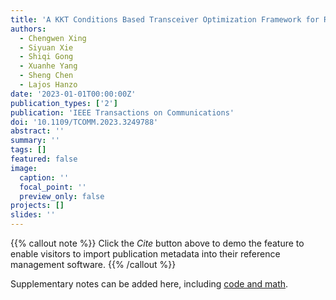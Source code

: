 ```yaml
---
title: 'A KKT Conditions Based Transceiver Optimization Framework for RIS-Aided Multiuser MIMO Networks'
authors:
  - Chengwen Xing
  - Siyuan Xie
  - Shiqi Gong
  - Xuanhe Yang
  - Sheng Chen
  - Lajos Hanzo
date: '2023-01-01T00:00:00Z'
publication_types: ['2']
publication: 'IEEE Transactions on Communications'
doi: '10.1109/TCOMM.2023.3249788'
abstract: ''
summary: ''
tags: []
featured: false
image:
  caption: ''
  focal_point: ''
  preview_only: false
projects: []
slides: ''
---
```




{{% callout note %}}
Click the _Cite_ button above to demo the feature to enable visitors to import publication metadata into their reference management software.
{{% /callout %}}

Supplementary notes can be added here, including [code and math](https://wowchemy.com/docs/content/writing-markdown-latex/).